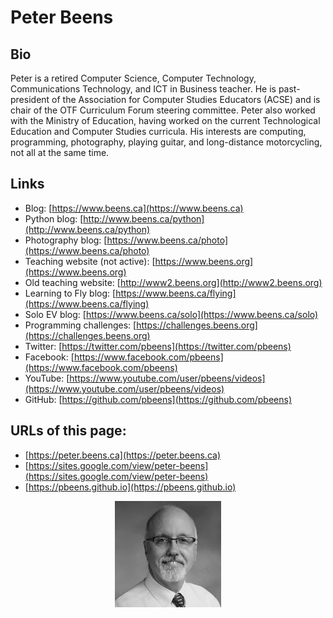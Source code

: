 # Peter Beens

## Bio

Peter is a retired Computer Science, Computer Technology, Communications Technology, and ICT in Business teacher. He is past-president of the Association for Computer Studies Educators (ACSE) and is chair of the OTF Curriculum Forum steering committee. Peter also worked with the Ministry of Education, having worked on the current Technological Education and Computer Studies curricula. His interests are computing, programming, photography, playing guitar, and long-distance motorcycling, not all at the same time.

## Links

- Blog: [https://www.beens.ca](https://www.beens.ca)
- Python blog: [http://www.beens.ca/python](http://www.beens.ca/python)
- Photography blog: [https://www.beens.ca/photo](https://www.beens.ca/photo)
- Teaching website (not active): [https://www.beens.org](https://www.beens.org)
- Old teaching website: [http://www2.beens.org](http://www2.beens.org)
- Learning to Fly blog: [https://www.beens.ca/flying](https://www.beens.ca/flying)
- Solo EV blog: [https://www.beens.ca/solo](https://www.beens.ca/solo)
- Programming challenges: [https://challenges.beens.org](https://challenges.beens.org)
- Twitter: [https://twitter.com/pbeens](https://twitter.com/pbeens)
- Facebook: [https://www.facebook.com/pbeens](https://www.facebook.com/pbeens)
- YouTube: [https://www.youtube.com/user/pbeens/videos](https://www.youtube.com/user/pbeens/videos)
- GitHub: [https://github.com/pbeens](https://github.com/pbeens)

## URLs of this page: 

- [https://peter.beens.ca](https://peter.beens.ca)
- [https://sites.google.com/view/peter-beens](https://sites.google.com/view/peter-beens)
- [https://pbeens.github.io](https://pbeens.github.io)

<p align="center">
<img src="./images/Peter-Beens.png" alt="Peter Beens">
</p>
